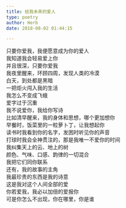 ```yaml
---  
title: 给我未来的爱人  
type: poetry  
author: Herb  
date: 2018-08-02 01:44:15  

---  
```

只要你爱我，我便愿意成为你的爱人  
我知道我会轻易爱上你  
并且很深，只要你爱我    
我夜里醒来，环顾四周，发现人类的冷漠  
白天，到处都是黑暗  
一把炬火闯入我的生活  
我怎么不变成飞蛾    
爱字过于沉重  
我不说爱你，我给你写诗  
比如清早醒来，我的身体和思想，哪个更加想你  
早餐时，饭菜里的一粒萝卜丁，让我想起你  
读书时我看到你的名字，发困时听见你的声音  
打球时我会全神贯注的，那是我唯一不爱你的时间    
我纠集天上的云、地上的树  
颜色、气味、口感、韵律的一切混合  
我把它们同你联系  
还有，我的故事的主角    
我最珍贵的东西是我的诗意  
这是我对这个人间全部的爱  
你若爱我，我必以加倍的爱报你  
可是你怎么不出现，你在哪里，你是谁